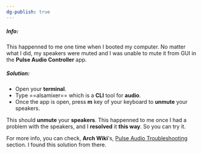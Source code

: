 ```yaml
---
dg-publish: true
---
```

##### Info:
This happenned to me one time when I booted my computer. No matter what I did, my speakers were muted and I was unable to mute it from GUI in the **Pulse Audio Controller** app. 

##### Solution:
- Open your **terminal**.
- Type ==alsamixer== which is a **CLI** tool for **audio**.
- Once the app is open, press **m** key of your keyboard to **unmute** your speakers.

This should **unmute** your **speakers**. This happenned to me once I had a problem with the speakers, and I **resolved** it **this way**. So you can try it. 

For more info, you can check, **Arch Wiki**'s, [Pulse Audio Troubleshooting](https://wiki.archlinux.org/title/PulseAudio/Troubleshooting) section. I found this solution from there.
